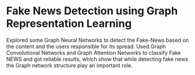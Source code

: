 #   Fake News Detection using Graph Representation Learning   
Explored some Graph Neural Networks to detect the Fake-News based on the content and the users responsible for its
spread. Used Graph Convolutional Networks and Graph Attention Networks to classify Fake NEWS and got
reliable results, which show that while detecting fake news the Graph network structure play an important role.
